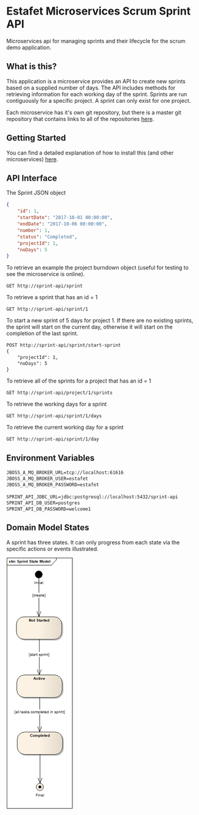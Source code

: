 # Estafet Microservices Scrum Sprint API
Microservices api for managing sprints and their lifecycle for the scrum demo application.
## What is this?
This application is a microservice provides an API to create new sprints based on a supplied number of days. The API includes methods for retrieving information for each working day of the sprint. Sprints are run contiguously for a specific project. A sprint can only exist for one project.

Each microservice has it's own git repository, but there is a master git repository that contains links to all of the repositories [here](https://github.com/Estafet-LTD/estafet-microservices-scrum).
## Getting Started
You can find a detailed explanation of how to install this (and other microservices) [here](https://github.com/Estafet-LTD/estafet-microservices-scrum#getting-started).
## API Interface

The Sprint JSON object

```json
{
    "id": 1,
    "startDate": "2017-10-01 00:00:00",
    "endDate": "2017-10-06 00:00:00",
    "number": 1,
    "status": "Completed",
    "projectId": 1,
    "noDays": 5
}
```

To retrieve an example the project burndown object (useful for testing to see the microservice is online).

```
GET http://sprint-api/sprint
```

To retrieve a sprint that has an id = 1

```
GET http://sprint-api/sprint/1
```

To start a new sprint of 5 days for project 1. If there are no existing sprints, the sprint will start on the current day, otherwise it will start on the completion of the last sprint.

```
POST http://sprint-api/sprint/start-sprint
{
    "projectId": 1,
    "noDays": 5
}
```

To retrieve all of the sprints for a project that has an id = 1

```
GET http://sprint-api/project/1/sprints
```

To retrieve the working days for a sprint

```
GET http://sprint-api/sprint/1/days
```

To retrieve the current working day for a sprint

```
GET http://sprint-api/sprint/1/day
```

## Environment Variables
```
JBOSS_A_MQ_BROKER_URL=tcp://localhost:61616
JBOSS_A_MQ_BROKER_USER=estafet
JBOSS_A_MQ_BROKER_PASSWORD=estafet

SPRINT_API_JDBC_URL=jdbc:postgresql://localhost:5432/sprint-api
SPRINT_API_DB_USER=postgres
SPRINT_API_DB_PASSWORD=welcome1
```

## Domain Model States
A sprint has three states. It can only progress from each state via the specific actions or events illustrated.

![alt tag](https://github.com/Estafet-LTD/estafet-microservices-scrum-api-sprint/blob/master/SprintStateModel.png)

